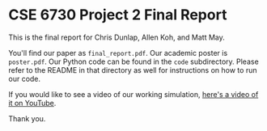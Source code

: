 # CSE 6730 Project 2 Final Report

This is the final report for Chris Dunlap, Allen Koh, and Matt May.

You'll find our paper as `final_report.pdf`. Our academic poster is `poster.pdf`.
Our Python code can be found in the `code` subdirectory. Please refer to the
README in that directory as well for instructions on how to run our code.

If you would like to see a video of our working simulation,
[here's a video of it on YouTube]().

Thank you.
